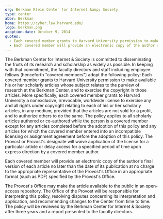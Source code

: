 ```yaml
---
org: Berkman Klein Center for Internet &amp; Society
type: center
abbr: Berkman
home: https://cyber.law.harvard.edu/
logo: berkman.png
adoption-date: October 9, 2014
quotes:
  - Each covered member grants to Harvard University permission to make available his or her scholarly articles whose subject relates to the purview of research at the Berkman Center, and to exercise the copyright in those articles.
  - Each covered member will provide an electronic copy of the author's final version of each article no later than the date of its publication.
---
```


The Berkman Center for Internet & Society is committed to disseminating the fruits of its research and scholarship as widely as possible. In keeping with that commitment, the faculty directors and staff including employee fellows (henceforth "covered members") adopt the following policy: Each covered member grants to Harvard University permission to make available his or her scholarly articles whose subject relates to the purview of research at the Berkman Center, and to exercise the copyright in those articles. More specifically, each covered member grants to Harvard University a nonexclusive, irrevocable, worldwide license to exercise any and all rights under copyright relating to each of his or her scholarly articles, in any medium, provided that the articles are not sold for a profit, and to authorize others to do the same. The policy applies to all scholarly articles authored or co-authored while the person is a covered member except for any articles completed before the adoption of this policy and any articles for which the covered member entered into an incompatible licensing or assignment agreement before the adoption of this policy. The Provost or Provost's designate will waive application of the license for a particular article or delay access for a specified period of time upon express direction by a covered member author.

Each covered member will provide an electronic copy of the author's final version of each article no later than the date of its publication at no charge to the appropriate representative of the Provost's Office in an appropriate format (such as PDF) specified by the Provost's Office.

The Provost's Office may make the article available to the public in an open-access repository. The Office of the Provost will be responsible for interpreting this policy, resolving disputes concerning its interpretation and application, and recommending changes to the Center from time to time. The policy will be reviewed by the Berkman Center for Internet & Society after three years and a report presented to the faculty directors.

